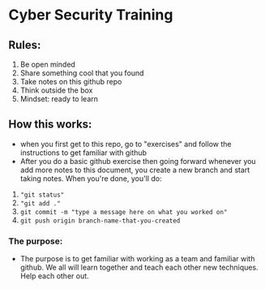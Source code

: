 # Cyber Security Training

## Rules:
1. Be open minded
2. Share something cool that you found
3. Take notes on this github repo
4. Think outside the box
5. Mindset: ready to learn

## How this works:
- when you first get to this repo, go to "exercises" and follow the instructions to get familiar with github
- After you do a basic github exercise then going forward whenever you add more notes to this document, you create a new branch and start taking notes. When you're done, you'll do:
1. ```"git status"```
2. ```"git add ."```
3. ```git commit -m "type a message here on what you worked on"```
4. ```git push origin branch-name-that-you-created```

### The purpose:
- The purpose is to get familiar with working as a team and familiar with github. We all will learn together and teach each other new techniques. Help each other out. 